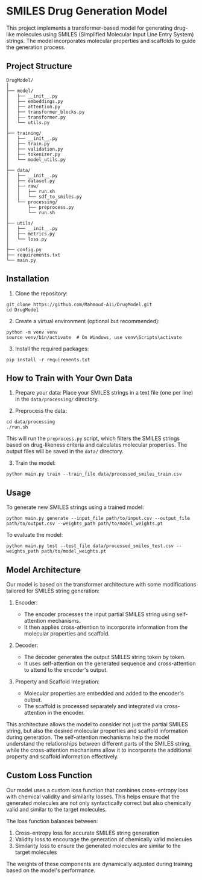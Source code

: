 # SMILES Drug Generation Model

This project implements a transformer-based model for generating drug-like molecules using SMILES (Simplified Molecular Input Line Entry System) strings. The model incorporates molecular properties and scaffolds to guide the generation process.

## Project Structure
```
DrugModel/
│
├── model/
│   ├── __init__.py
│   ├── embeddings.py
│   ├── attention.py
│   ├── transformer_blocks.py
│   ├── transformer.py
│   └── utils.py
│
├── training/
│   ├── __init__.py
│   ├── train.py
│   ├── validation.py
│   ├── tokenizer.py
│   └── model_utils.py
│
├── data/
│   ├── __init__.py
│   ├── dataset.py
│   ├── raw/
│   │   ├── run.sh
│   │   └── sdf_to_smiles.py
│   └── processing/
│       ├── preprocess.py
│       └── run.sh
│
├── utils/
│   ├── __init__.py
│   ├── metrics.py
│   └── loss.py
│
├── config.py
├── requirements.txt
└── main.py
```

## Installation

1. Clone the repository:
```
git clone https://github.com/Mahmoud-A1i/DrugModel.git
cd DrugModel
```

2. Create a virtual environment (optional but recommended):
```
python -m venv venv
source venv/bin/activate  # On Windows, use venv\Scripts\activate
```

3. Install the required packages:
```
pip install -r requirements.txt
```

## How to Train with Your Own Data

1. Prepare your data:
Place your SMILES strings in a text file (one per line) in the `data/processing/` directory.

2. Preprocess the data:
```
cd data/processing
./run.sh
```
This will run the `preprocess.py` script, which filters the SMILES strings based on drug-likeness criteria and calculates molecular properties. The output files will be saved in the `data/` directory.

3. Train the model:
```
python main.py train --train_file data/processed_smiles_train.csv
```

## Usage

To generate new SMILES strings using a trained model:
```
python main.py generate --input_file path/to/input.csv --output_file path/to/output.csv --weights_path path/to/model_weights.pt
```

To evaluate the model:
```
python main.py test --test_file data/processed_smiles_test.csv --weights_path path/to/model_weights.pt
```

## Model Architecture

Our model is based on the transformer architecture with some modifications tailored for SMILES string generation:

1. Encoder:
   - The encoder processes the input partial SMILES string using self-attention mechanisms.
   - It then applies cross-attention to incorporate information from the molecular properties and scaffold.
   
2. Decoder:
   - The decoder generates the output SMILES string token by token.
   - It uses self-attention on the generated sequence and cross-attention to attend to the encoder's output.

3. Property and Scaffold Integration:
   - Molecular properties are embedded and added to the encoder's output.
   - The scaffold is processed separately and integrated via cross-attention in the encoder.

This architecture allows the model to consider not just the partial SMILES string, but also the desired molecular properties and scaffold information during generation. The self-attention mechanisms help the model understand the relationships between different parts of the SMILES string, while the cross-attention mechanisms allow it to incorporate the additional property and scaffold information effectively.

## Custom Loss Function

Our model uses a custom loss function that combines cross-entropy loss with chemical validity and similarity losses. This helps ensure that the generated molecules are not only syntactically correct but also chemically valid and similar to the target molecules.

The loss function balances between:
1. Cross-entropy loss for accurate SMILES string generation
2. Validity loss to encourage the generation of chemically valid molecules
3. Similarity loss to ensure the generated molecules are similar to the target molecules

The weights of these components are dynamically adjusted during training based on the model's performance.
